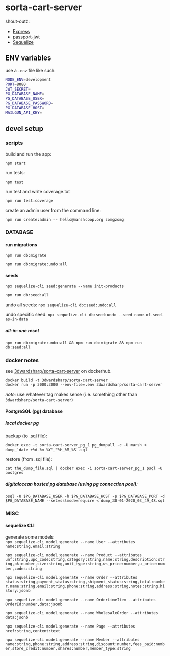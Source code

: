 # sorta-cart-server

shout-outz:

- [Express](https://expressjs.com/)
- [passport-jwt](http://www.passportjs.org/packages/passport-jwt/)
- [Sequelize](https://sequelize.org/)

## ENV variables

use a `.env` file like such:

```sh
NODE_ENV=development
PORT=8080
JWT_SECRET=
PG_DATABASE_NAME=
PG_DATABASE_USER=
PG_DATABASE_PASSWORD=
PG_DATABASE_HOST=
MAILGUN_API_KEY=
```

## devel setup

### scripts

build and run the app:

`npm start`

run tests:

`npm test`

run test and write coverage.txt

`npm run test:coverage`

create an admin user from the command line:

`npm run create:admin -- hello@marshcoop.org zomgzomg`

### DATABASE

#### run migrations

`npm run db:migrate`

`npm run db:migrate:undo:all`

#### seeds

`npx sequelize-cli seed:generate --name init-products`

`npm run db:seed:all`

undo all seeds:
`npx sequelize-cli db:seed:undo:all`

undo specific seed:
`npx sequelize-cli db:seed:undo --seed name-of-seed-as-in-data`

##### all-in-one reset

`npm run db:migrate:undo:all && npm run db:migrate && npm run db:seed:all`

### docker notes

see [3dwardsharp/sorta-cart-server](https://hub.docker.com/r/3dwardsharp/sorta-cart-server) on dockerhub.

```
docker build -t 3dwardsharp/sorta-cart-server .
docker run -p 3000:3000 --env-file=.env 3dwardsharp/sorta-cart-server
```

_note:_ use whatever tag makes sense (i.e. something other than `3dwardsharp/sorta-cart-server`)

#### PostgreSQL (pg) database

##### local docker pg

backup (to .sql file):

```
docker exec -t sorta-cart-server_pg_1 pg_dumpall -c -U marsh > dump_`date +%d-%m-%Y"_"%H_%M_%S`.sql
```

restore (from .sql file):

```
cat the_dump_file.sql | docker exec -i sorta-cart-server_pg_1 psql -U postgres
```

##### digitalocean hosted pg database (using pg connection pool):

```
psql -U $PG_DATABASE_USER -h $PG_DATABASE_HOST -p $PG_DATABASE_PORT -d $PG_DATABASE_NAME --set=sslmode=require < dump_30-01-2020_03_49_48.sql
```

### MISC

#### sequelize CLI

generate some models:  
`npx sequelize-cli model:generate --name User --attributes name:string,email:string`

`npx sequelize-cli model:generate --name Product --attributes unf:string,upc_code:string,category:string,name:string,description:string,pk:number,size:string,unit_type:string,ws_price:number,u_price:number,codes:string`

`npx sequelize-cli model:generate --name Order --attributes status:string,payment_status:string,shipment_status:string,total:number,name:string,email:string,phone:string,address:string,notes:string,history:jsonb`

`npx sequelize-cli model:generate --name OrderLineItem --attributes OrderId:number,data:jsonb`

`npx sequelize-cli model:generate --name WholesaleOrder --attributes data:jsonb`

`npx sequelize-cli model:generate --name Page --attributes href:string,content:text`

`npx sequelize-cli model:generate --name Member --attributes name:string,phone:string,address:string,discount:number,fees_paid:number,store_credit:number,shares:number,member_type:string`
